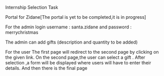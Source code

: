 Internship Selection Task

Portal for Zidane[The portal is yet to be completed,it is in progress]

For the admin login
username : santa.zidane and password : merrychristmas 

The admin can add gifts (description and quantity to be added)

For the user 
The first page will redirect to the second page by clicking on the given link.
On the second page,the user can select a gift .
After selection ,a form will be displayed where users will have to enter their details.
And then there is the final page


